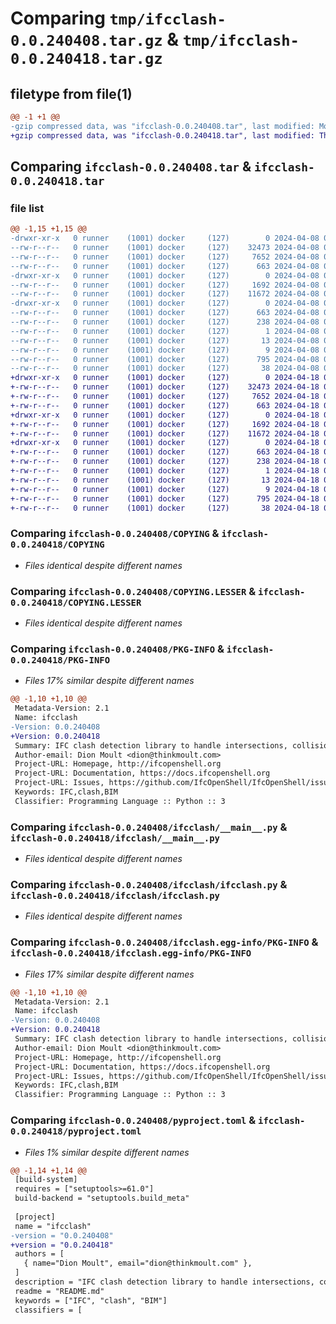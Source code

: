 # Comparing `tmp/ifcclash-0.0.240408.tar.gz` & `tmp/ifcclash-0.0.240418.tar.gz`

## filetype from file(1)

```diff
@@ -1 +1 @@
-gzip compressed data, was "ifcclash-0.0.240408.tar", last modified: Mon Apr  8 01:20:31 2024, max compression
+gzip compressed data, was "ifcclash-0.0.240418.tar", last modified: Thu Apr 18 01:10:24 2024, max compression
```

## Comparing `ifcclash-0.0.240408.tar` & `ifcclash-0.0.240418.tar`

### file list

```diff
@@ -1,15 +1,15 @@
-drwxr-xr-x   0 runner    (1001) docker     (127)        0 2024-04-08 01:20:31.447045 ifcclash-0.0.240408/
--rw-r--r--   0 runner    (1001) docker     (127)    32473 2024-04-08 01:20:19.000000 ifcclash-0.0.240408/COPYING
--rw-r--r--   0 runner    (1001) docker     (127)     7652 2024-04-08 01:20:19.000000 ifcclash-0.0.240408/COPYING.LESSER
--rw-r--r--   0 runner    (1001) docker     (127)      663 2024-04-08 01:20:31.447045 ifcclash-0.0.240408/PKG-INFO
-drwxr-xr-x   0 runner    (1001) docker     (127)        0 2024-04-08 01:20:31.447045 ifcclash-0.0.240408/ifcclash/
--rw-r--r--   0 runner    (1001) docker     (127)     1692 2024-04-08 01:20:19.000000 ifcclash-0.0.240408/ifcclash/__main__.py
--rw-r--r--   0 runner    (1001) docker     (127)    11672 2024-04-08 01:20:19.000000 ifcclash-0.0.240408/ifcclash/ifcclash.py
-drwxr-xr-x   0 runner    (1001) docker     (127)        0 2024-04-08 01:20:31.447045 ifcclash-0.0.240408/ifcclash.egg-info/
--rw-r--r--   0 runner    (1001) docker     (127)      663 2024-04-08 01:20:31.000000 ifcclash-0.0.240408/ifcclash.egg-info/PKG-INFO
--rw-r--r--   0 runner    (1001) docker     (127)      238 2024-04-08 01:20:31.000000 ifcclash-0.0.240408/ifcclash.egg-info/SOURCES.txt
--rw-r--r--   0 runner    (1001) docker     (127)        1 2024-04-08 01:20:31.000000 ifcclash-0.0.240408/ifcclash.egg-info/dependency_links.txt
--rw-r--r--   0 runner    (1001) docker     (127)       13 2024-04-08 01:20:31.000000 ifcclash-0.0.240408/ifcclash.egg-info/requires.txt
--rw-r--r--   0 runner    (1001) docker     (127)        9 2024-04-08 01:20:31.000000 ifcclash-0.0.240408/ifcclash.egg-info/top_level.txt
--rw-r--r--   0 runner    (1001) docker     (127)      795 2024-04-08 01:20:29.000000 ifcclash-0.0.240408/pyproject.toml
--rw-r--r--   0 runner    (1001) docker     (127)       38 2024-04-08 01:20:31.447045 ifcclash-0.0.240408/setup.cfg
+drwxr-xr-x   0 runner    (1001) docker     (127)        0 2024-04-18 01:10:24.189720 ifcclash-0.0.240418/
+-rw-r--r--   0 runner    (1001) docker     (127)    32473 2024-04-18 01:10:19.000000 ifcclash-0.0.240418/COPYING
+-rw-r--r--   0 runner    (1001) docker     (127)     7652 2024-04-18 01:10:19.000000 ifcclash-0.0.240418/COPYING.LESSER
+-rw-r--r--   0 runner    (1001) docker     (127)      663 2024-04-18 01:10:24.189720 ifcclash-0.0.240418/PKG-INFO
+drwxr-xr-x   0 runner    (1001) docker     (127)        0 2024-04-18 01:10:24.185720 ifcclash-0.0.240418/ifcclash/
+-rw-r--r--   0 runner    (1001) docker     (127)     1692 2024-04-18 01:10:19.000000 ifcclash-0.0.240418/ifcclash/__main__.py
+-rw-r--r--   0 runner    (1001) docker     (127)    11672 2024-04-18 01:10:19.000000 ifcclash-0.0.240418/ifcclash/ifcclash.py
+drwxr-xr-x   0 runner    (1001) docker     (127)        0 2024-04-18 01:10:24.189720 ifcclash-0.0.240418/ifcclash.egg-info/
+-rw-r--r--   0 runner    (1001) docker     (127)      663 2024-04-18 01:10:24.000000 ifcclash-0.0.240418/ifcclash.egg-info/PKG-INFO
+-rw-r--r--   0 runner    (1001) docker     (127)      238 2024-04-18 01:10:24.000000 ifcclash-0.0.240418/ifcclash.egg-info/SOURCES.txt
+-rw-r--r--   0 runner    (1001) docker     (127)        1 2024-04-18 01:10:24.000000 ifcclash-0.0.240418/ifcclash.egg-info/dependency_links.txt
+-rw-r--r--   0 runner    (1001) docker     (127)       13 2024-04-18 01:10:24.000000 ifcclash-0.0.240418/ifcclash.egg-info/requires.txt
+-rw-r--r--   0 runner    (1001) docker     (127)        9 2024-04-18 01:10:24.000000 ifcclash-0.0.240418/ifcclash.egg-info/top_level.txt
+-rw-r--r--   0 runner    (1001) docker     (127)      795 2024-04-18 01:10:21.000000 ifcclash-0.0.240418/pyproject.toml
+-rw-r--r--   0 runner    (1001) docker     (127)       38 2024-04-18 01:10:24.189720 ifcclash-0.0.240418/setup.cfg
```

### Comparing `ifcclash-0.0.240408/COPYING` & `ifcclash-0.0.240418/COPYING`

 * *Files identical despite different names*

### Comparing `ifcclash-0.0.240408/COPYING.LESSER` & `ifcclash-0.0.240418/COPYING.LESSER`

 * *Files identical despite different names*

### Comparing `ifcclash-0.0.240408/PKG-INFO` & `ifcclash-0.0.240418/PKG-INFO`

 * *Files 17% similar despite different names*

```diff
@@ -1,10 +1,10 @@
 Metadata-Version: 2.1
 Name: ifcclash
-Version: 0.0.240408
+Version: 0.0.240418
 Summary: IFC clash detection library to handle intersections, collisions, and clearance checks
 Author-email: Dion Moult <dion@thinkmoult.com>
 Project-URL: Homepage, http://ifcopenshell.org
 Project-URL: Documentation, https://docs.ifcopenshell.org
 Project-URL: Issues, https://github.com/IfcOpenShell/IfcOpenShell/issues
 Keywords: IFC,clash,BIM
 Classifier: Programming Language :: Python :: 3
```

### Comparing `ifcclash-0.0.240408/ifcclash/__main__.py` & `ifcclash-0.0.240418/ifcclash/__main__.py`

 * *Files identical despite different names*

### Comparing `ifcclash-0.0.240408/ifcclash/ifcclash.py` & `ifcclash-0.0.240418/ifcclash/ifcclash.py`

 * *Files identical despite different names*

### Comparing `ifcclash-0.0.240408/ifcclash.egg-info/PKG-INFO` & `ifcclash-0.0.240418/ifcclash.egg-info/PKG-INFO`

 * *Files 17% similar despite different names*

```diff
@@ -1,10 +1,10 @@
 Metadata-Version: 2.1
 Name: ifcclash
-Version: 0.0.240408
+Version: 0.0.240418
 Summary: IFC clash detection library to handle intersections, collisions, and clearance checks
 Author-email: Dion Moult <dion@thinkmoult.com>
 Project-URL: Homepage, http://ifcopenshell.org
 Project-URL: Documentation, https://docs.ifcopenshell.org
 Project-URL: Issues, https://github.com/IfcOpenShell/IfcOpenShell/issues
 Keywords: IFC,clash,BIM
 Classifier: Programming Language :: Python :: 3
```

### Comparing `ifcclash-0.0.240408/pyproject.toml` & `ifcclash-0.0.240418/pyproject.toml`

 * *Files 1% similar despite different names*

```diff
@@ -1,14 +1,14 @@
 [build-system]
 requires = ["setuptools>=61.0"]
 build-backend = "setuptools.build_meta"
 
 [project]
 name = "ifcclash"
-version = "0.0.240408"
+version = "0.0.240418"
 authors = [
   { name="Dion Moult", email="dion@thinkmoult.com" },
 ]
 description = "IFC clash detection library to handle intersections, collisions, and clearance checks"
 readme = "README.md"
 keywords = ["IFC", "clash", "BIM"]
 classifiers = [
```

